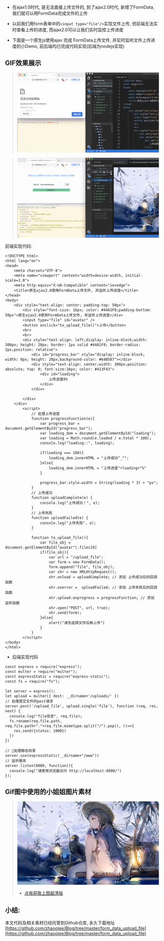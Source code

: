- 在ajax1.0时代, 是无法直接上传文件的, 到了ajax2.0时代, 新增了FormData, 我们就可以用FormData完成文件的上传

- 以前我们用form表单中的`<input type="file"/>`实现文件上传, 但前端无法实时查看上传的进度, 而ajax2.0可以让我们实时监控上传进度

- 下面是一个原生js使用ajax 完成 FormData上传文件, 并实时监听文件上传进度的小Demo, 前后端均已完成代码实现(后端为nodejs实现)

## GIF效果展示
> ![](https://raw.githubusercontent.com/zhaoolee/GraphBed/master/zhaoolee_images000000/89035c4225712a81a5ab6018191a53a6.gif)


> ![](https://raw.githubusercontent.com/zhaoolee/GraphBed/master/zhaoolee_images000000/1189f7ade380d1148b1522a4af2259b2.png)



前端实现代码:
```
<!DOCTYPE html>
<html lang="en">
<head>
    <meta charset="UTF-8">
    <meta name="viewport" content="width=device-width, initial-scale=1.0">
    <meta http-equiv="X-UA-Compatible" content="ie=edge">
    <title>原生ajax2.0使用FormData上传文件, 并监听上传进度</title>
</head>
<body>
    <div style="text-align: center; padding-top: 50px">
        <div style="font-size: 16px; color: #44A1F8;padding-bottom: 50px">原生ajax2.0使用FormData上传文件, 并监听上传进度</div>
        <input type="file" id="avatar" />
        <button onclick="to_upload_file()">上传</button>
        <br>
        <br>
        <div style="text-align: left;display: inline-block;width: 300px; height: 20px; border: 1px solid #44A1F8; border-radius: 2px;position: relative">
            <div id="progress_bar" style="display: inline-block; width: 0px; height: 20px;background-color: #64B587"></div>
            <div style="text-align: center;width: 300px;position: absolute; top: 0; font-size:16px; color: #413F43">
                <div id="loading">
                    上传进度0%
                </div>
            </div>
            
        </div>
    </div>
        <script>
            // 处理上传进度
            function progressFunction(e){
                var progress_bar = document.getElementById("progress_bar");
                var loading_dom = document.getElementById("loading");
                var loading = Math.round(e.loaded / e.total * 100);
                console.log("loading::", loading);

                if(loading === 100){
                    loading_dom.innerHTML = "上传成功^_^";
                }else{
                    loading_dom.innerHTML = "上传进度"+loading+"%"
                }
                
                progress_bar.style.width = String(loading * 3) + "px";
            }
            // 上传成功
            function uploadComplete(e) {
                console.log("上传成功！", e);
            }
            // 上传失败
            function uploadFailed(e) {
                console.log("上传失败", e);
            }
    
            function to_upload_file(){
                var file_obj = document.getElementById("avatar").files[0]
                if(file_obj){
                    var url = "/upload_file";
                    var form = new FormData();
                    form.append("file", file_obj);
                    var xhr = new XMLHttpRequest();
                    xhr.onload = uploadComplete; // 添加 上传成功后的回调函数
                    xhr.onerror =  uploadFailed; // 添加 上传失败后的回调函数
                    xhr.upload.onprogress = progressFunction; // 添加 监听函数
                    xhr.open("POST", url, true);
                    xhr.send(form);
                }else{
                    alert("请先选择文件后再上传")
                }
            }
        </script>
</body>
</html>
```

- 后端实现代码
```
const express = require("express");
const multer = require("multer");
const expressStatic = require("express-static");
const fs = require("fs");

let server = express();
let upload = multer({ dest: __dirname+'/uploads/' })
// 处理提交文件的post请求
server.post('/upload_file', upload.single('file'), function (req, res, next) {
  console.log("file信息", req.file);
  fs.rename(req.file.path, req.file.path+"."+req.file.mimetype.split("/").pop(), ()=>{
    res.send({status: 1000})
  })
})

// 处理静态目录
server.use(expressStatic(__dirname+"/www"))
// 监听服务
server.listen(8080, function(){
  console.log("请使用浏览器访问 http://localhost:8080/")
});
```

## Gif图中使用的小姐姐图片素材
> ![](https://raw.githubusercontent.com/zhaoolee/GraphBed/master/zhaoolee_images000000/a9cbc4f00c87d3876d4ea88702aee549.jpeg)
> - [点我获取上图超清版](https://github.com/zhaoolee/FrontEndClubIsBook/raw/master/%E3%80%8A%E5%80%BC%E5%BE%97%E6%94%B6%E8%97%8F%E7%9A%84%E5%A3%81%E7%BA%B8%E3%80%8B/%E6%B1%9F%E5%8D%97%E7%83%A7%E9%85%92.jpg)
## 小结:

本文代码及相关素材已经托管到Github仓库, 永久下载地址[https://github.com/zhaoolee/Blog/tree/master/form_data_upload_file](https://github.com/zhaoolee/Blog/tree/master/form_data_upload_file)
